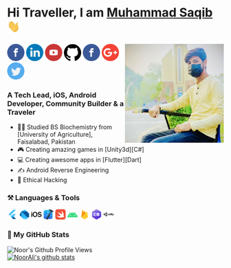 <h1>Hi Traveller, I am <a href="https://www.fb.com/iTMasterOfficial/">Muhammad Saqib</a><img src="https://raw.githubusercontent.com/ABSphreak/ABSphreak/master/gifs/Hi.gif" width="30px" height="30px"></h1>
<img align='right' src="https://raw.githubusercontent.com/iTMaster228/iTMaster228/main/dp.png" width="230" />

<a href="https://www.instagram.com/i___am___saqib"><img src="https://raw.githubusercontent.com/iTMaster228/iTMaster228/main/logos/facebook.png" width="40" /></a>
<a href="https://www.linkedin.com/in/iTMaster228"><img src="https://raw.githubusercontent.com/iTMaster228/iTMaster228/main/logos/linkedin.png" width="40" /></a>
<a href="https://youtube.com/@pakflutterdev"><img src="https://raw.githubusercontent.com/iTMaster228/iTMaster228/main/logos/youtube-logo.png" width="40" /></a>
<a href="https://github.com/iTMaster228"><img src="https://raw.githubusercontent.com/iTMaster228/iTMaster228/main/logos/github-logo.png" width="40" /></a>
<a href="https://www.facebook.com/itmasterofficial/"><img src="https://raw.githubusercontent.com/iTMaster228/iTMaster228/main/logos/facebook.png" width="40" /></a>
<a href="mailto:itsaqib228@gmail.com"><img src="https://raw.githubusercontent.com/iTMaster228/iTMaster228/main/logos/google-plus.png" width="40" /></a>
<a href="https://twitter.com/iTMaster228"><img src="https://raw.githubusercontent.com/iTMaster228/iTMaster228/main/logos/twitter.png" width="40" /></a>

### A Tech Lead, iOS, Android Developer, Community Builder & a Traveler
- 🙋‍♂️ Studied BS Biochemistry from [University of Agriculture], Faisalabad, Pakistan
- 🎮 Creating amazing games in [Unity3d][C#]
- 💻 Creating awesome apps in [Flutter][Dart]
- ✍️ Android Reverse Engineering 
- 📝 Ethical Hacking

### ⚒️ Languages & Tools

<code><img width=24px src="https://raw.githubusercontent.com/github/explore/80688e429a7d4ef2fca1e82350fe8e3517d3494d/topics/flutter/flutter.png"></code>
<code><img width=24px src="https://raw.githubusercontent.com/github/explore/80688e429a7d4ef2fca1e82350fe8e3517d3494d/topics/dart/dart.png"></code>
<code><img width=24px src="https://raw.githubusercontent.com/github/explore/80688e429a7d4ef2fca1e82350fe8e3517d3494d/topics/ios/ios.png"></code>
<code><img width=24px src="https://raw.githubusercontent.com/github/explore/80688e429a7d4ef2fca1e82350fe8e3517d3494d/topics/xcode/xcode.png"></code>
<code><img width=24px src="https://raw.githubusercontent.com/github/explore/80688e429a7d4ef2fca1e82350fe8e3517d3494d/topics/swift/swift.png"></code>
<code><img width=24px src="https://raw.githubusercontent.com/github/explore/80688e429a7d4ef2fca1e82350fe8e3517d3494d/topics/android/android.png"></code>
<code><img width=24px src="https://raw.githubusercontent.com/github/explore/80688e429a7d4ef2fca1e82350fe8e3517d3494d/topics/firebase/firebase.png"></code>
<code><img width=24px src="https://raw.githubusercontent.com/github/explore/80688e429a7d4ef2fca1e82350fe8e3517d3494d/topics/csharp/csharp.png"></code>
<code><img width=24px src="https://raw.githubusercontent.com/github/explore/80688e429a7d4ef2fca1e82350fe8e3517d3494d/topics/unity/unity.png"></code>

### 📝 My GitHub Stats 

![Noor's Github Profile Views](https://komarev.com/ghpvc/?username=itmaster228&color=blueviolet)
<br/>
[![NoorAli's github stats](https://github-readme-stats.vercel.app/api?username=itmaster228&theme=gotham)](https://github.com/iTMaster228/github-readme-stats)
